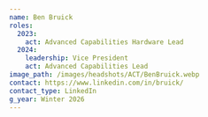 ```yaml
---
name: Ben Bruick
roles:
  2023:
    act: Advanced Capabilities Hardware Lead
  2024:
    leadership: Vice President
    act: Advanced Capabilities Lead
image_path: /images/headshots/ACT/BenBruick.webp
contact: https://www.linkedin.com/in/bruick/
contact_type: LinkedIn
g_year: Winter 2026
---
```

